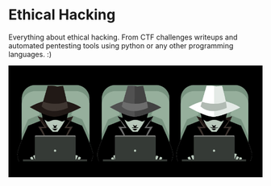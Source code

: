 # Ethical Hacking
Everything about ethical hacking. From CTF challenges writeups and automated pentesting tools using python or any other programming languages. :)

![Ethical Hacker](./ethical-hackers-header.jpg "Ethical Hacker")
